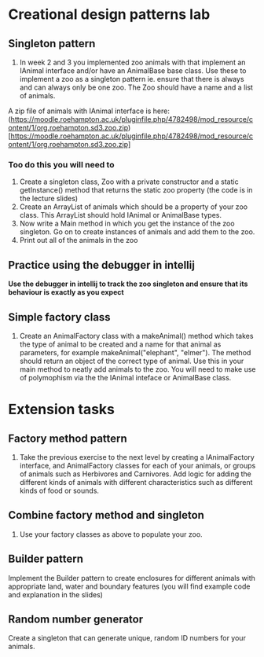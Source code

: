 # Creational design patterns lab

## Singleton pattern

1. In week 2 and 3 you implemented zoo animals with that implement an IAnimal interface and/or have an AnimalBase base class.
   Use these to implement a zoo as a singleton pattern ie. ensure that there is always and can always only be one zoo. The Zoo should have a name and a list of animals.

A zip file of animals with IAnimal interface is here: (https://moodle.roehampton.ac.uk/pluginfile.php/4782498/mod_resource/content/1/org.roehampton.sd3.zoo.zip)[https://moodle.roehampton.ac.uk/pluginfile.php/4782498/mod_resource/content/1/org.roehampton.sd3.zoo.zip]

### Too do this you will need to
1. Create a singleton class, Zoo with a private constructor and a static getInstance() method that returns the static zoo property  (the code is in the lecture slides)
2. Create an ArrayList of animals which should be a property of your zoo class.  This ArrayList should hold IAnimal or AnimalBase types.
2. Now write a Main method in which you get the instance of the zoo singleton.  Go on to create instances of animals and add them to the zoo.
3. Print out all of the animals in the zoo

## Practice using the debugger in intellij

__Use the debugger in intellij to track the zoo singleton and ensure that its behaviour is exactly as you expect__


## Simple factory class

1. Create an AnimalFactory class with a makeAnimal() method which takes the type of animal to be created and a name for that animal as parameters, for example makeAnimal("elephant", "elmer"). The method should return an object of the correct type of animal. Use this in your main method to neatly add animals to the zoo.  You will need to make use of polymophism via the the IAnimal inteface or AnimalBase class.

# Extension tasks

## Factory method pattern

1. Take the previous exercise to the next level by creating a IAnimalFactory interface, and AnimalFactory classes for each of your animals, or groups of animals such as Herbivores and Carnivores.  Add logic for adding the different kinds of animals with different characteristics such as different kinds of food or sounds.

## Combine factory method and singleton

1. Use your factory classes as above to populate your zoo.  


## Builder pattern

Implement the Builder pattern to create enclosures for different animals with appropriate land, water and boundary features (you will find example code and explanation in the slides)

## Random number generator

Create a singleton that can generate unique, random ID numbers for your animals.
